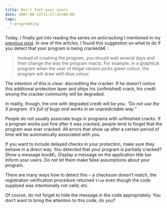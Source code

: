 ```yaml
---
title: Don't fool your users
date: 2007-08-11T11:27:31+00:00
tags:
  - programming
---
```

Today, I finally got into reading the series on anticracking I mentioned in my [previous post][1]. In one of the articles, I found this suggestion on what to do if you detect that your program is being crackedâ€ :

> Instead of crashing the program, you should wait several days and then change the way the program reacts. For example, in a graphical program when the user of illegal version picks green colour, the program will draw with blue colour. 

The intention of this is clear: discrediting the cracker. If he doesn&#8217;t notice this additional protection layer and ships his (unfinished) crack, his credit among the cracker community will be degraded.

In reality, though, the one with degraded credit will be you. _&#8220;Do not use the X program. It&#8217;s full of bugs and works in an unpredictable way.&#8221;_

People do not usually associate bugs in programs with unfinished cracks. If a program works just fine after it was cracked, people tend to forget that the program was ever cracked. All errors that show up after a certain period of time will be automatically associated with you.

If you want to include delayed checks in your protection, make sure they behave in a direct way. You detected that your program is partially cracked? Show a message boxâ€¡. Display a message on the application title bar. Inform your users. Do not let them make false assumptions about your program.

There are many ways how to detect this &#8211; a checksum doesn&#8217;t match, the registration verification procedure returned `true` even though the code supplyed was intentionally not valid, etc.

Of course, do not forget to hide the message in the code appropriately. You don&#8217;t want to bring the attention to this code, do you?

 [1]: http://migeel.sk/blog/2007/08/05/careful-with-those-optimisations/
